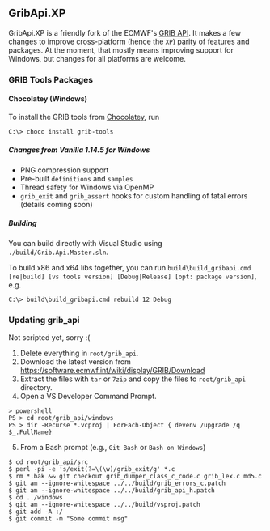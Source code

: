 ## GribApi.XP

GribApi.XP is a friendly fork of the ECMWF's [GRIB API](https://software.ecmwf.int/wiki/display/GRIB/What+is+GRIB-API). It makes a few changes to improve cross-platform (hence the `XP`) parity of features and packages. At the moment, that mostly means improving support for Windows, but changes for all platforms are welcome.

### GRIB Tools Packages

#### Chocolatey (Windows)

To install the GRIB tools from [Chocolatey](https://chocolatey.org/packages/grib-tools), run
```shell
C:\> choco install grib-tools
```

##### Changes from Vanilla 1.14.5 for Windows
* PNG compression support
* Pre-built `definitions` and `samples`
* Thread safety for Windows via OpenMP
* `grib_exit` and `grib_assert` hooks for custom handling of fatal errors (details coming soon)

##### Building
You can build directly with Visual Studio using `./build/Grib.Api.Master.sln`.

To build x86 and x64 libs together, you can run `build\build_gribapi.cmd [re|build] [vs tools version] [Debug|Release] [opt: package version]`, e.g.
```shell
C:\> build\build_gribapi.cmd rebuild 12 Debug
```

### Updating grib_api
Not scripted yet, sorry :(

1. Delete everything in `root/grib_api`.
2. Download the latest version from https://software.ecmwf.int/wiki/display/GRIB/Download
3. Extract the files with `tar` or `7zip` and copy the files to `root/grib_api` directory.
4. Open a VS Developer Command Prompt.
```shell
> powershell
PS > cd root/grib_api/windows
PS > dir -Recurse *.vcproj | ForEach-Object { devenv /upgrade /q $_.FullName}
```
5. From a Bash prompt (e.g., `Git Bash` or `Bash on Windows`)
```shell
$ cd root/grib_api/src
$ perl -pi -e 's/exit(?=\(\w)/grib_exit/g' *.c
$ rm *.bak && git checkout grib_dumper_class_c_code.c grib_lex.c md5.c
$ git am --ignore-whitespace ../../build/grib_errors_c.patch
$ git am --ignore-whitespace ../../build/grib_api_h.patch
$ cd ../windows
$ git am --ignore-whitespace ../../build/vsproj.patch
$ git add -A :/
$ git commit -m "Some commit msg"
```

